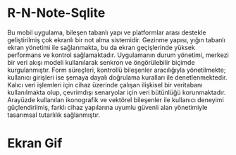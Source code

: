 
# R-N-Note-Sqlite

Bu mobil uygulama, bileşen tabanlı yapı ve platformlar arası destekle geliştirilmiş çok ekranlı bir not alma sistemidir. Gezinme yapısı, yığın tabanlı ekran yönetimi ile sağlanmakta, bu da ekran geçişlerinde yüksek performans ve kontrol sağlamaktadır. Uygulamanın durum yönetimi, merkezi bir veri akışı modeli kullanılarak senkron ve öngörülebilir biçimde kurgulanmıştır. Form süreçleri, kontrollü bileşenler aracılığıyla yönetilmekte; kullanıcı girişleri ise şemaya dayalı doğrulama kuralları ile denetlenmektedir. Kalıcı veri işlemleri için cihaz üzerinde çalışan ilişkisel bir veritabanı kullanılmakta olup, çevrimdışı senaryolar için veri bütünlüğü korunmaktadır. Arayüzde kullanılan ikonografik ve vektörel bileşenler ile kullanıcı deneyimi güçlendirilmiş, farklı cihaz yapılarına uyumlu güvenli alan yönetimiyle tasarımsal tutarlılık sağlanmıştır.


# Ekran Gif
